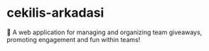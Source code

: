 # cekilis-arkadasi
🎁 A web application for managing and organizing team giveaways, promoting engagement and fun within teams!
